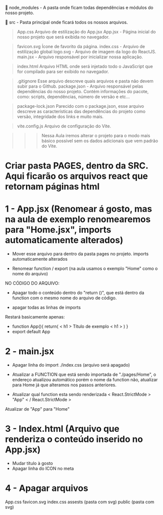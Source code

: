 📁 node_modules - A pasta onde ficam todas dependências e módulos do nosso projeto.

📁 src - Pasta principal onde ficará todos os nossos arquivos.

> App.css
Arquivo de estilização do App.jsx App.jsx - Página inicial do nosso projeto que será exibida no navegador.

> favicon.svg
Ícone de favorito da página. index.css - Arquivo de estilização global logo.svg - Arquivo de imagem da logo do ReactJS. main.jsx - Arquivo responsável por inicializar nossa aplicação.

> index.html
Arquivo HTML onde será injetado todo o JavaScript que for compilado para ser exibido no navegador.

> .gitignore
Esse arquivo descreve quais arquivos e pasta não devem subir para o Github. package.json - Arquivo responsável pelas dependências do nosso projeto. Contém informações do pacote, como: scripts, dependências, número de versão e etc...

> package-lock.json
Parecido com o package.json, esse arquivo descreve as características das dependências do projeto como versão, integridade dos links e muito mais.

> vite.config.js
Arquivo de configuração do Vite.


>>> Nessa Aula iremos alterar o projeto para o modo mais básico possível sem os dados adicionais que vem padrão do Vite.

# Criar pasta PAGES, dentro da SRC. Aqui ficarão os arquivos react que retornam páginas html


# 1 - App.jsx (Renomear á gosto, mas na aula de exemplo renomearemos para "Home.jsx", imports automaticamente alterados)
- Mover esse arquivo para dentro da pasta pages no projeto. imports automaticamente alterados

- Renomear function / export (na aula usamos o exemplo "Home" como o nome do arquivo)

NO CÓDIGO DO ARQUIVO:
- Apagar todo o conteúdo dentro do "return ()", que está dentro da function com o mesmo nome do arquivo de código.

- apagar todas as linhas de imports

Restará basicamente apenas:
- function App(){
    return(
    < h1 > Título de exemplo < h1 >
    )
}
- export default App

# 2 - main.jsx
- Apagar linha do import ./index.css (arquivo será apagado)

- Atualizar a FUNCTION que está sendo importada de "./pages/Home", o endereço atualizou automático porém o nome da function não, atualizar para Home já que alteramos nos passos anteriores.

- Atualizar qual function esta sendo renderizada < React.StrictMode > "App" < / React.StrictMode > 

Atualizar de "App" para "Home"

# 3 - Index.html (Arquivo que renderiza o conteúdo inserido no App.jsx)
- Mudar título à gosto
- Apagar linha do ICON no meta

# 4 - Apagar arquivos
App.css
favicon.svg
index.css
assests (pasta com svg)
public (pasta com svg)

